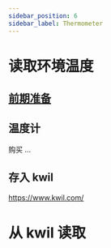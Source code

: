 ```yaml
---
sidebar_position: 6
sidebar_label: Thermometer
---
```


# 读取环境温度

## [前期准备](./prerequisites)

## 温度计

购买 ...

## 存入 kwil

https://www.kwil.com/

# 从 kwil 读取
